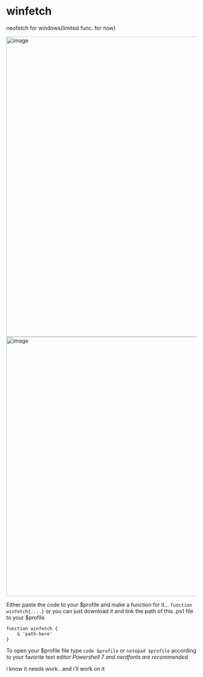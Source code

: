 # winfetch
neofetch for windows(limited func. for now)

<img width="792" alt="image" src="https://github.com/Priyanshu-1012/winfetch/assets/39450902/45f1e55c-24b3-433f-aa6f-27b5cf79dde0">





<img width="684" alt="image" src="https://github.com/Priyanshu-1012/winfetch/assets/39450902/4f0c762a-842b-4b59-8d9d-84bec41853ad">


Either paste the code to your $profile and make a function for it... 
```function winfetch{....}``` or you can just download it and link the path of this .ps1 file to your $profile 

```
function winfetch {
    & 'path-here'
}
```
To open your $profile file type  ```code $profile``` or ```notepad $profile``` according to your favorite text editor
*Powershell 7 and nerdfonts are recommended*


i know it needs work...and i'll work on it
